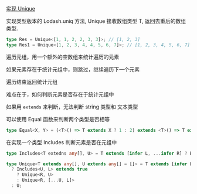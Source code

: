[实现 Unique](https://github.com/type-challenges/type-challenges/blob/main/questions/05360-medium-unique/README.zh-CN.md)

实现类型版本的 Lodash.uniq 方法, Unique 接收数组类型 T, 返回去重后的数组类型.

```ts
type Res = Unique<[1, 1, 2, 2, 3, 3]>; // [1, 2, 3]
type Res1 = Unique<[1, 2, 3, 4, 4, 5, 6, 7]>; // [1, 2, 3, 4, 5, 6, 7]
```

遍历元组，用一个额外的空数组来统计遍历的元素

如果元素存在于统计元组中，则跳过，继续遍历下一个元素

遍历结束返回统计元组

难点在于，如何判断元素是否存在于统计元组中

如果用 `extends` 来判断，无法判断 string 类型和 文本类型

可以使用 Equal 函数来判断两个类型是否相等

```ts
type Equal<X, Y> = (<T>() => T extends X ? 1 : 2) extends <T>() => T extends Y ? 1 : 2 ? true : false;
```

在实现一个类型 Includes 判断元素是否在元组中

```ts
type Includes<T extedns any[], U> = T extends [infer L, ...infer R] ? Equal<L, U> ? true : Includes<R, U> : false
```

```ts
type Unique<T extends any[], U extends any[] = []> = T extends [infer L, ...infer R]
  ? Includes<U, L> extends true
    ? Unique<R, U>
    : Unique<R, [...U, L]>
  : U;
```
